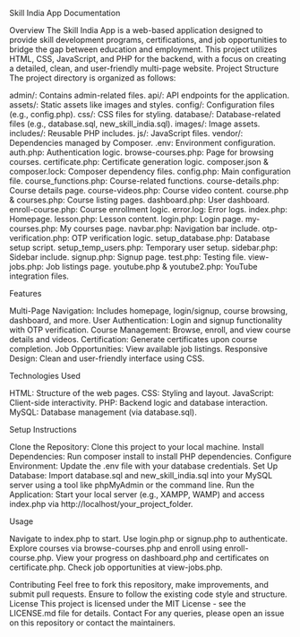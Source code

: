 Skill India App Documentation

Overview
The Skill India App is a web-based application designed to provide skill development programs, certifications, and job opportunities to bridge the gap between education and employment. This project utilizes HTML, CSS, JavaScript, and PHP for the backend, with a focus on creating a detailed, clean, and user-friendly multi-page website.
Project Structure
The project directory is organized as follows:

admin/: Contains admin-related files.
api/: API endpoints for the application.
assets/: Static assets like images and styles.
config/: Configuration files (e.g., config.php).
css/: CSS files for styling.
database/: Database-related files (e.g., database.sql, new_skill_india.sql).
images/: Image assets.
includes/: Reusable PHP includes.
js/: JavaScript files.
vendor/: Dependencies managed by Composer.
.env: Environment configuration.
auth.php: Authentication logic.
browse-courses.php: Page for browsing courses.
certificate.php: Certificate generation logic.
composer.json & composer.lock: Composer dependency files.
config.php: Main configuration file.
course_functions.php: Course-related functions.
course-details.php: Course details page.
course-videos.php: Course video content.
course.php & courses.php: Course listing pages.
dashboard.php: User dashboard.
enroll-course.php: Course enrollment logic.
error.log: Error logs.
index.php: Homepage.
lesson.php: Lesson content.
login.php: Login page.
my-courses.php: My courses page.
navbar.php: Navigation bar include.
otp-verification.php: OTP verification logic.
setup_database.php: Database setup script.
setup_temp_users.php: Temporary user setup.
sidebar.php: Sidebar include.
signup.php: Signup page.
test.php: Testing file.
view-jobs.php: Job listings page.
youtube.php & youtube2.php: YouTube integration files.

Features

Multi-Page Navigation: Includes homepage, login/signup, course browsing, dashboard, and more.
User Authentication: Login and signup functionality with OTP verification.
Course Management: Browse, enroll, and view course details and videos.
Certification: Generate certificates upon course completion.
Job Opportunities: View available job listings.
Responsive Design: Clean and user-friendly interface using CSS.

Technologies Used

HTML: Structure of the web pages.
CSS: Styling and layout.
JavaScript: Client-side interactivity.
PHP: Backend logic and database interaction.
MySQL: Database management (via database.sql).

Setup Instructions

Clone the Repository: Clone this project to your local machine.
Install Dependencies: Run composer install to install PHP dependencies.
Configure Environment: Update the .env file with your database credentials.
Set Up Database: Import database.sql and new_skill_india.sql into your MySQL server using a tool like phpMyAdmin or the command line.
Run the Application: Start your local server (e.g., XAMPP, WAMP) and access index.php via http://localhost/your_project_folder.

Usage

Navigate to index.php to start.
Use login.php or signup.php to authenticate.
Explore courses via browse-courses.php and enroll using enroll-course.php.
View your progress on dashboard.php and certificates on certificate.php.
Check job opportunities at view-jobs.php.

Contributing
Feel free to fork this repository, make improvements, and submit pull requests. Ensure to follow the existing code style and structure.
License
This project is licensed under the MIT License - see the LICENSE.md file for details.
Contact
For any queries, please open an issue on this repository or contact the maintainers.
